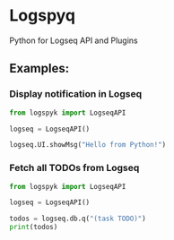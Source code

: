 # Logspyq

Python for Logseq API and Plugins

## Examples:

### Display notification in Logseq 

```python
from logspyk import LogseqAPI

logseq = LogseqAPI()

logseq.UI.showMsg("Hello from Python!")
```

### Fetch all TODOs from Logseq

```python
from logspyk import LogseqAPI

logseq = LogseqAPI()

todos = logseq.db.q("(task TODO)")
print(todos)
```
